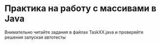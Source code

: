# Практика на работу с массивами в Java

Внимательно читайте задания в файлах TaskXX.java и проверяйте решения запуская автотесты
